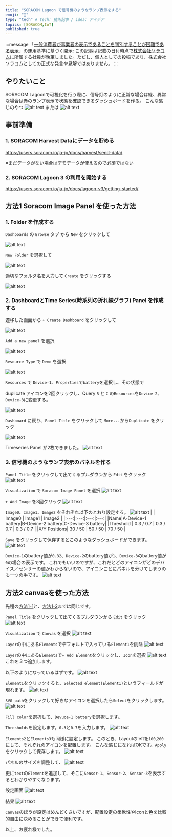 ```yaml
---
title: "SORACOM Lagoon で信号機のようなランプ表示をする"
emoji: "🚦"
type: "tech" # tech: 技術記事 / idea: アイデア
topics: [SORACOM,IoT]
published: true
---
```

:::message
「[一般消費者が事業者の表示であることを判別することが困難である表示](https://www.caa.go.jp/policies/policy/representation/fair_labeling/guideline/assets/representation_cms216_230328_03.pdf)」の運用基準に基づく開示: この記事は記載の日付時点で[株式会社ソラコム](https://soracom.jp/)に所属する社員が執筆しました。ただし、個人としての投稿であり、株式会社ソラコムとしての正式な発言や見解ではありません。
:::

## やりたいこと
SORACOM Lagoonで可視化を行う際に、信号灯のように正常な場合は緑、異常な場合は赤のランプ表示で状態を確認できるダッシュボードを作る。
こんな感じのやつ
![alt text](/images/lagoon-lamp/image-20.png)
または
![alt text](/images/lagoon-lamp/chap2/image-10.png)


## 事前準備
### 1. SORACOM Harvest Dataにデータを貯める

https://users.soracom.io/ja-jp/docs/harvest/send-data/

※まだデータがない場合はデモデータが使えるので必須ではない

### 2. SORACOM Lagoon 3 の利用を開始する

https://users.soracom.io/ja-jp/docs/lagoon-v3/getting-started/


## 方法1 Soracom Image Panel を使った方法
### 1. Folder を作成する
`Dashboards` の `Browse` タブ から `New` をクリックして

![alt text](/images/lagoon-lamp/image-3.png)

`New Folder` を選択して

![alt text](/images/lagoon-lamp/image-4.png)

適切なフォルダ名を入力して `Create` をクリックする

![alt text](/images/lagoon-lamp/image-5.png)

### 2. DashboardとTime Series(時系列の折れ線グラフ) Panel を作成する

遷移した画面から `+ Create Dashboard` をクリックして

![alt text](/images/lagoon-lamp/image-6.png)

`Add a new panel` を選択

![alt text](/images/lagoon-lamp/image-7.png)

`Resource Type` で `Demo` を選択

![alt text](/images/lagoon-lamp/image-9.png)

`Resources` で `Device-1`、`Properties`で`battery`を選択し、その状態で
    
duplicate アイコンを2回クリックし、Query `B` と `C` の`Resources`を`Device-2`、`Device-3`に変更する。

![alt text](/images/lagoon-lamp/image-12.png)

`Dashboard` に戻り、`Panel Title` をクリックして `More...`から`Duplicate` をクリック

![alt text](/images/lagoon-lamp/image-13.png)

Timeseries Panel が2枚できました。
![alt text](/images/lagoon-lamp/image-14.png)

### 3. 信号機のようなランプ表示のパネルを作る

`Panel Title` をクリックして出てくるプルダウンから `Edit` をクリック
![alt text](/images/lagoon-lamp/image-15.png)

`Visualization` で `Soracom Image Panel` を選択
![alt text](/images/lagoon-lamp/image-16.png)

`+ Add Image` を3回クリック
![alt text](/images/lagoon-lamp/image-17.png)

`Image0`、`Image1`、`Image2` をそれぞれ以下のとおり設定する。
![alt text](/images/lagoon-lamp/image-18.png)
|  | Image0 | Image1 | Image2 |
|:---:|:---:|:---:|:---:|
|Name|A-Device-1 battery|B-Device-2 battery|C-Device-3 battery|
|Threshold | 0.3 / 0.7 | 0.3 / 0.7 | 0.3 / 0.7 |
|X/Y Positions| 30 / 50 | 50 / 50 | 70 / 50 |

`Save` をクリックして保存するとこのようなダッシュボードができます。
![alt text](/images/lagoon-lamp/image-19.png)

`Device-1`のbattery値が`0.32`、`Device-2`のbattery値が`1`、`Device-3`のbattery値が`0`の場合の表示です。
これでもいいのですが、これだとどのアイコンがどのデバイス／センサーの値かわからないので、アイコンごとにパネルを分けてしまうのも一つの手です。
![alt text](/images/lagoon-lamp/image-20.png)


## 方法2 canvasを使った方法
先程の[方法1-1](#1.-Folder-を作成する)と、[方法1-2](#2.-DashboardとTime-Series(時系列の折れ線グラフ)-Panel-を作成する)までは同じです。

`Panel Title` をクリックして出てくるプルダウンから `Edit` をクリック
![alt text](/images/lagoon-lamp/image-15.png)

`Visualization` で `Canvas` を選択
![alt text](/images/lagoon-lamp/chap2/image.png)

`Layer`の中にある`Elements`でデフォルトで入っている`Element1`を削除
![alt text](/images/lagoon-lamp/chap2/image-1.png)

`Layer`の中にある`Elements`で`+ Add Element`をクリックし、`Icon`を選択
![alt text](/images/lagoon-lamp/chap2/image-2.png)
これを３つ追加します。

以下のようになっているはずです。
![alt text](/images/lagoon-lamp/chap2/image-3.png)

`Element1`をクリックすると、`Selected element(Element1)`というフィールドが現れます。
![alt text](/images/lagoon-lamp/chap2/image-4.png)

`SVG path`をクリックして好きなアイコンを選択したら`Select`をクリックします。
![alt text](/images/lagoon-lamp/chap2/image-5.png)

`Fill color`を選択して、`Devuce-1 battery`を選択します。

`Thresholds`を設定します。`0.3`と`0.7`を入力します。
![alt text](/images/lagoon-lamp/chap2/image-6.png)

`Elements2`と`Elements3`も同様に設定します。
このとき、Layoutのleftを`100`,`200`にして、それぞれのアイコンを配置します。
こんな感じになればOKです。`Apply`をクリックして保存します。
![alt text](/images/lagoon-lamp/chap2/image-7.png)

パネルのサイズを調整して、
![alt text](/images/lagoon-lamp/chap2/image-8.png)

更に`text`の`Element`を追加して、そこに`Sensor-1`、`Sensor-2`、`Sensor-3`を表示するとわかりやすくなります。

設定画面
![alt text](/images/lagoon-lamp/chap2/image-9.png)

結果
![alt text](/images/lagoon-lamp/chap2/image-10.png)


`Canvas`のほうが設定はめんどくさいですが、配置設定の柔軟性やIconと色を比較的自由に決めることができて便利です。

以上、お疲れ様でした。










